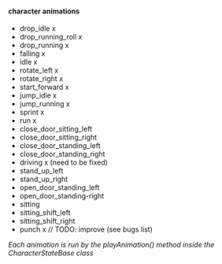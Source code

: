 #### character animations

- drop_idle x
- drop_running_roll x
- drop_running x 
- falling x
- idle x 
- rotate_left x
- rotate_right x
- start_forward x
- jump_idle x
- jump_running x
- sprint x
- run x
- close_door_sitting_left
- close_door_sitting_right
- close_door_standing_left
- close_door_standing_right
- driving x (need to be fixed)
- stand_up_left
- stand_up_right
- open_door_standing_left
- open_door_standing-right
- sitting
- sitting_shift_left
- sitting_shift_right
- punch x // TODO: improve (see bugs list)

*Each animation is run by the playAnimation() method inside the CharacterStateBase class*
